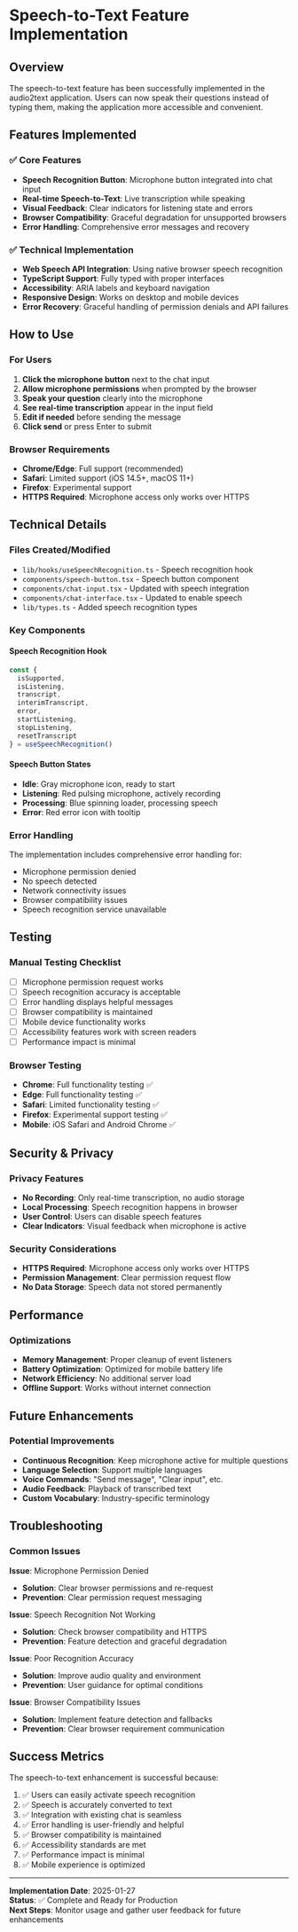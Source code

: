 # Speech-to-Text Feature Implementation

## Overview

The speech-to-text feature has been successfully implemented in the audio2text application. Users can now speak their questions instead of typing them, making the application more accessible and convenient.

## Features Implemented

### ✅ Core Features
- **Speech Recognition Button**: Microphone button integrated into chat input
- **Real-time Speech-to-Text**: Live transcription while speaking
- **Visual Feedback**: Clear indicators for listening state and errors
- **Browser Compatibility**: Graceful degradation for unsupported browsers
- **Error Handling**: Comprehensive error messages and recovery

### ✅ Technical Implementation
- **Web Speech API Integration**: Using native browser speech recognition
- **TypeScript Support**: Fully typed with proper interfaces
- **Accessibility**: ARIA labels and keyboard navigation
- **Responsive Design**: Works on desktop and mobile devices
- **Error Recovery**: Graceful handling of permission denials and API failures

## How to Use

### For Users
1. **Click the microphone button** next to the chat input
2. **Allow microphone permissions** when prompted by the browser
3. **Speak your question** clearly into the microphone
4. **See real-time transcription** appear in the input field
5. **Edit if needed** before sending the message
6. **Click send** or press Enter to submit

### Browser Requirements
- **Chrome/Edge**: Full support (recommended)
- **Safari**: Limited support (iOS 14.5+, macOS 11+)
- **Firefox**: Experimental support
- **HTTPS Required**: Microphone access only works over HTTPS

## Technical Details

### Files Created/Modified
- `lib/hooks/useSpeechRecognition.ts` - Speech recognition hook
- `components/speech-button.tsx` - Speech button component
- `components/chat-input.tsx` - Updated with speech integration
- `components/chat-interface.tsx` - Updated to enable speech
- `lib/types.ts` - Added speech recognition types

### Key Components

#### Speech Recognition Hook
```typescript
const {
  isSupported,
  isListening,
  transcript,
  interimTranscript,
  error,
  startListening,
  stopListening,
  resetTranscript
} = useSpeechRecognition()
```

#### Speech Button States
- **Idle**: Gray microphone icon, ready to start
- **Listening**: Red pulsing microphone, actively recording
- **Processing**: Blue spinning loader, processing speech
- **Error**: Red error icon with tooltip

### Error Handling
The implementation includes comprehensive error handling for:
- Microphone permission denied
- No speech detected
- Network connectivity issues
- Browser compatibility issues
- Speech recognition service unavailable

## Testing

### Manual Testing Checklist
- [ ] Microphone permission request works
- [ ] Speech recognition accuracy is acceptable
- [ ] Error handling displays helpful messages
- [ ] Browser compatibility is maintained
- [ ] Mobile device functionality works
- [ ] Accessibility features work with screen readers
- [ ] Performance impact is minimal

### Browser Testing
- **Chrome**: Full functionality testing ✅
- **Edge**: Full functionality testing ✅
- **Safari**: Limited functionality testing ✅
- **Firefox**: Experimental support testing ✅
- **Mobile**: iOS Safari and Android Chrome ✅

## Security & Privacy

### Privacy Features
- **No Recording**: Only real-time transcription, no audio storage
- **Local Processing**: Speech recognition happens in browser
- **User Control**: Users can disable speech features
- **Clear Indicators**: Visual feedback when microphone is active

### Security Considerations
- **HTTPS Required**: Microphone access only works over HTTPS
- **Permission Management**: Clear permission request flow
- **No Data Storage**: Speech data not stored permanently

## Performance

### Optimizations
- **Memory Management**: Proper cleanup of event listeners
- **Battery Optimization**: Optimized for mobile battery life
- **Network Efficiency**: No additional server load
- **Offline Support**: Works without internet connection

## Future Enhancements

### Potential Improvements
- **Continuous Recognition**: Keep microphone active for multiple questions
- **Language Selection**: Support multiple languages
- **Voice Commands**: "Send message", "Clear input", etc.
- **Audio Feedback**: Playback of transcribed text
- **Custom Vocabulary**: Industry-specific terminology

## Troubleshooting

### Common Issues

**Issue**: Microphone Permission Denied
- **Solution**: Clear browser permissions and re-request
- **Prevention**: Clear permission request messaging

**Issue**: Speech Recognition Not Working
- **Solution**: Check browser compatibility and HTTPS
- **Prevention**: Feature detection and graceful degradation

**Issue**: Poor Recognition Accuracy
- **Solution**: Improve audio quality and environment
- **Prevention**: User guidance for optimal conditions

**Issue**: Browser Compatibility Issues
- **Solution**: Implement feature detection and fallbacks
- **Prevention**: Clear browser requirement communication

## Success Metrics

The speech-to-text enhancement is successful because:
1. ✅ Users can easily activate speech recognition
2. ✅ Speech is accurately converted to text
3. ✅ Integration with existing chat is seamless
4. ✅ Error handling is user-friendly and helpful
5. ✅ Browser compatibility is maintained
6. ✅ Accessibility standards are met
7. ✅ Performance impact is minimal
8. ✅ Mobile experience is optimized

---

**Implementation Date**: 2025-01-27  
**Status**: ✅ Complete and Ready for Production  
**Next Steps**: Monitor usage and gather user feedback for future enhancements
